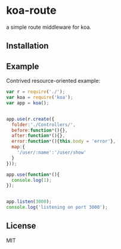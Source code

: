 # koa-route

 a simple route middleware for koa.


## Installation



## Example

  Contrived resource-oriented example:

```js
var r = require('./');
var koa = require('koa');
var app = koa();


app.use(r.create({
  folder:'./Controllers/',
  before:function*(){},
  after:function*(){},
  error:function*(){this.body = 'error'},
  map:{
    '/user/:name':'/user/show'
  }
}));

app.use(function*(){
  console.log(1);
});


app.listen(3000);
console.log('listening on port 3000');
```

## License

  MIT
